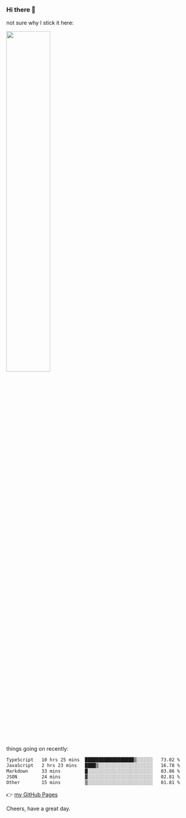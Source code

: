 ### Hi there 👋

not sure why I stick it here:

[<img width="48%" src="https://github-readme-stats.vercel.app/api?username=ykzhukian&show_icons=true&theme=dracula">](https://github.com/anuraghazra/github-readme-stats)


things going on recently:

<!--START_SECTION:waka-->

```txt
TypeScript   10 hrs 25 mins  ██████████████████▒░░░░░░   73.02 %
JavaScript   2 hrs 23 mins   ████▒░░░░░░░░░░░░░░░░░░░░   16.78 %
Markdown     33 mins         █░░░░░░░░░░░░░░░░░░░░░░░░   03.86 %
JSON         24 mins         ▓░░░░░░░░░░░░░░░░░░░░░░░░   02.81 %
Other        15 mins         ▒░░░░░░░░░░░░░░░░░░░░░░░░   01.81 %
```

<!--END_SECTION:waka-->

👉 [my GitHub Pages](https://ykzhukian.github.io)

Cheers, have a great day.

